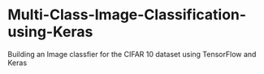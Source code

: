 # Multi-Class-Image-Classification-using-Keras
Building an Image classfier for the CIFAR 10 dataset using TensorFlow and Keras
